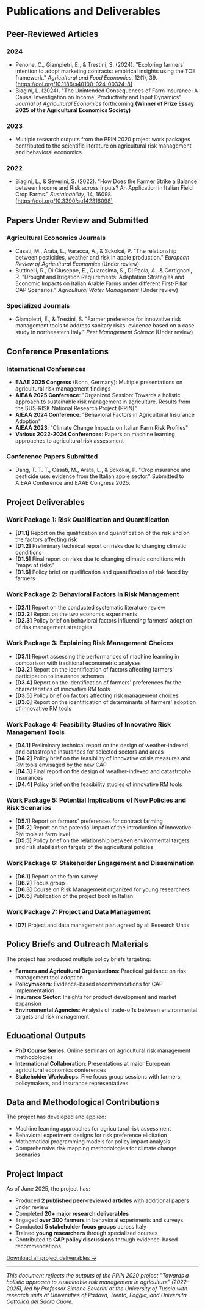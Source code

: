 # Publications and Deliverables

## Peer-Reviewed Articles

### 2024
- Penone, C., Giampietri, E., & Trestini, S. (2024). "Exploring farmers' intention to adopt marketing contracts: empirical insights using the TOE framework." *Agricultural and Food Economics*, 12(1), 39. [https://doi.org/10.1186/s40100-024-00324-8]
- Biagini, L. (2024). "The Unintended Consequences of Farm Insurance: A Causal Investigation on Income, Productivity and Input Dynamics" *Journal of Agricultural Economics* forthcoming **(Winner of Prize Essay 2025 of the Agricultural Economics Society)**

### 2023
- Multiple research outputs from the PRIN 2020 project work packages contributed to the scientific literature on agricultural risk management and behavioral economics.

### 2022
- Biagini, L., & Severini, S. (2022). "How Does the Farmer Strike a Balance between Income and Risk across Inputs? An Application in Italian Field Crop Farms." *Sustainability*, 14, 16098. [https://doi.org/10.3390/su142316098]

## Papers Under Review and Submitted

### Agricultural Economics Journals
- Casati, M., Arata, L., Varacca, A., & Sckokai, P. "The relationship between pesticides, weather and risk in apple production." *European Review of Agricultural Economics* (Under review)
- Buttinelli, R., Di Giuseppe, E., Quaresima, S., Di Paola, A., & Cortignani, R. "Drought and Irrigation Requirements: Adaptation Strategies and Economic Impacts on Italian Arable Farms under different First-Pillar CAP Scenarios." *Agricultural Water Management* (Under review)

### Specialized Journals
- Giampietri, E., & Trestini, S. "Farmer preference for innovative risk management tools to address sanitary risks: evidence based on a case study in northeastern Italy." *Pest Management Science* (Under review)

## Conference Presentations

### International Conferences
- **EAAE 2025 Congress** (Bonn, Germany): Multiple presentations on agricultural risk management findings
- **AIEAA 2025 Conference**: "Organized Session: Towards a holistic approach to sustainable risk management in agriculture. Results from the SUS-RISK National Research Project (PRIN)"
- **AIEAA 2024 Conference**: "Behavioral Factors in Agricultural Insurance Adoption"
- **AIEAA 2023**: "Climate Change Impacts on Italian Farm Risk Profiles"
- **Various 2022-2024 Conferences**: Papers on machine learning approaches to agricultural risk assessment

### Conference Papers Submitted
- Dang, T. T. T., Casati, M., Arata, L., & Sckokai, P. "Crop insurance and pesticide use: evidence from the Italian apple sector." Submitted to AIEAA Conference and EAAE Congress 2025.

## Project Deliverables

### Work Package 1: Risk Qualification and Quantification
- **[D1.1]** Report on the qualification and quantification of the risk and on the factors affecting risk 
- **[D1.2]** Preliminary technical report on risks due to changing climatic conditions 
- **[D1.5]** Final report on risks due to changing climatic conditions with "maps of risks" 
- **[D1.6]** Policy brief on qualification and quantification of risk faced by farmers 

### Work Package 2: Behavioral Factors in Risk Management
- **[D2.1]** Report on the conducted systematic literature review
- **[D2.2]** Report on the two economic experiments
- **[D2.3]** Policy brief on behavioral factors influencing farmers' adoption of risk management strategies

### Work Package 3: Explaining Risk Management Choices
- **[D3.1]** Report assessing the performances of machine learning in comparison with traditional econometric analyses
- **[D3.2]** Report on the identification of factors affecting farmers' participation to insurance schemes
- **[D3.4]** Report on the identification of farmers' preferences for the characteristics of innovative RM tools
- **[D3.5]** Policy brief on factors affecting risk management choices
- **[D3.6]** Report on the identification of determinants of farmers' adoption of innovative RM tools

### Work Package 4: Feasibility Studies of Innovative Risk Management Tools
- **[D4.1]** Preliminary technical report on the design of weather-indexed and catastrophe insurances for selected sectors and areas
- **[D4.2]** Policy brief on the feasibility of innovative crisis measures and RM tools envisaged by the new CAP
- **[D4.3]** Final report on the design of weather-indexed and catastrophe insurances
- **[D4.4]** Policy brief on the feasibility studies of innovative RM tools

### Work Package 5: Potential Implications of New Policies and Risk Scenarios
- **[D5.1]** Report on farmers' preferences for contract farming
- **[D5.2]** Report on the potential impact of the introduction of innovative RM tools at farm level
- **[D5.5]** Policy brief on the relationship between environmental targets and risk stabilization targets of the agricultural policies

### Work Package 6: Stakeholder Engagement and Dissemination
- **[D6.1]** Report on the farm survey
- **[D6.2]** Focus group 
- **[D6.3]** Course on Risk Management organized for young researchers 
- **[D6.5]** Publication of the project book in Italian 

### Work Package 7: Project and Data Management
- **[D7]** Project and data management plan agreed by all Research Units 

## Policy Briefs and Outreach Materials

The project has produced multiple policy briefs targeting:
- **Farmers and Agricultural Organizations**: Practical guidance on risk management tool adoption
- **Policymakers**: Evidence-based recommendations for CAP implementation
- **Insurance Sector**: Insights for product development and market expansion
- **Environmental Agencies**: Analysis of trade-offs between environmental targets and risk management

## Educational Outputs

- **PhD Course Series**: Online seminars on agricultural risk management methodologies
- **International Collaboration**: Presentations at major European agricultural economics conferences
- **Stakeholder Workshops**: Five focus group sessions with farmers, policymakers, and insurance representatives

## Data and Methodological Contributions

The project has developed and applied:
- Machine learning approaches for agricultural risk assessment
- Behavioral experiment designs for risk preference elicitation
- Mathematical programming models for policy impact analysis
- Comprehensive risk mapping methodologies for climate change scenarios

## Project Impact

As of June 2025, the project has:
- Produced **2 published peer-reviewed articles** with additional papers under review
- Completed **20+ major research deliverables**
- Engaged **over 300 farmers** in behavioral experiments and surveys
- Conducted **5 stakeholder focus groups** across Italy
- Trained **young researchers** through specialized courses
- Contributed to **CAP policy discussions** through evidence-based recommendations

[Download all project deliverables →](../resources/deliverables.md)

---

*This document reflects the outputs of the PRIN 2020 project "Towards a holistic approach to sustainable risk management in agriculture" (2022-2025), led by Professor Simone Severini at the University of Tuscia with research units at Universities of Padova, Trento, Foggia, and Università Cattolica del Sacro Cuore.*
